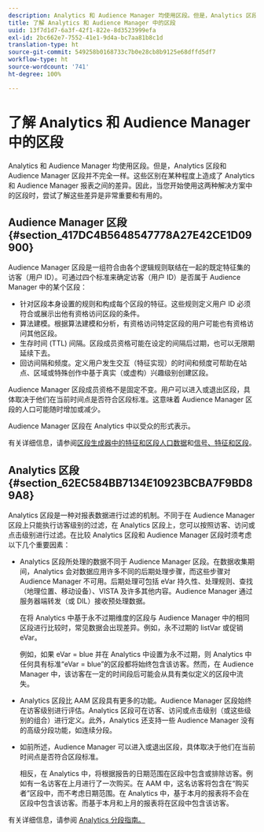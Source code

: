 ```yaml
---
description: Analytics 和 Audience Manager 均使用区段。但是，Analytics 区段和 Audience Manager 区段并不完全一样。这些区别在某种程度上造成了 Analytics 和 Audience Manager 报表之间的差异。因此，当您开始使用这两种解决方案中的区段时，尝试了解这些差异是非常重要和有用的。
title: 了解 Analytics 和 Audience Manager 中的区段
uuid: 13f7d1d7-6a3f-42f1-822e-8d3523999efa
exl-id: 2bc662e7-7552-41e1-9d4a-bc7aa81b8c1d
translation-type: ht
source-git-commit: 549258b0168733c7b0e28cb8b9125e68dffd5df7
workflow-type: ht
source-wordcount: '741'
ht-degree: 100%

---
```


# 了解 Analytics 和 Audience Manager 中的区段

Analytics 和 Audience Manager 均使用区段。但是，Analytics 区段和 Audience Manager 区段并不完全一样。这些区别在某种程度上造成了 Analytics 和 Audience Manager 报表之间的差异。因此，当您开始使用这两种解决方案中的区段时，尝试了解这些差异是非常重要和有用的。

## Audience Manager 区段 {#section_417DC4B5648547778A27E42CE1D09900}

Audience Manager 区段是一组符合由各个逻辑规则联结在一起的既定特征集的访客（用户 ID）。可通过四个标准来确定访客（用户 ID）是否属于 Audience Manager 中的某个区段：

* 针对区段本身设置的规则和构成每个区段的特征。这些规则定义用户 ID 必须符合或展示出他有资格访问区段的条件。
* 算法建模。根据算法建模和分析，有资格访问特定区段的用户可能也有资格访问其他区段。
* 生存时间 (TTL) 间隔。区段成员资格可能在设定的间隔后过期，也可以无限期延续下去。
* 回访间隔和频度。定义用户发生交互（特征实现）的时间和频度可帮助在站点、区域或特殊创作中基于真实（或虚构）兴趣级别创建区段。

Audience Manager 区段成员资格不是固定不变。用户可以进入或退出区段，具体取决于他们在当前时间点是否符合区段标准。这意味着 Audience Manager 区段的人口可能随时增加或减少。

Audience Manager 区段在 Analytics 中以受众的形式表示。

有关详细信息，请参阅[区段生成器中的特征和区段人口数据](https://docs.adobe.com/content/help/zh-Hans/audience-manager/user-guide/features/segments/segment-builder-data.html)和[信号、特征和区段](https://docs.adobe.com/content/help/zh-Hans/audience-manager/user-guide/reference/signal-trait-segment.html)。

## Analytics 区段 {#section_62EC584BB7134E10923BCBA7F9BD89A8}

Analytics 区段是一种对报表数据进行过滤的机制。不同于在 Audience Manager 区段上只能执行访客级别的过滤，在 Analytics 区段上，您可以按照访客、访问或点击级别进行过滤。在比较 Analytics 区段和 Audience Manager 区段时须考虑以下几个重要因素：

* Analytics 区段所处理的数据不同于 Audience Manager 区段。在数据收集期间，Analytics 会对数据应用许多不同的后期处理步骤，而这些步骤对 Audience Manager 不可用。后期处理可包括 eVar 持久性、处理规则、查找（地理位置、移动设备）、VISTA 及许多其他内容。Audience Manager 通过服务器端转发（或 DIL）接收预处理数据。

   在将 Analytics 中基于永不过期维度的区段与 Audience Manager 中的相同区段进行比较时，常见数据会出现差异。例如，永不过期的 listVar 或促销 eVar。

   例如，如果 eVar = blue 并在 Analytics 中设置为永不过期，则 Analytics 中任何具有标准“eVar = blue”的区段都将始终包含该访客。然而，在 Audience Manager 中，该访客在一定的时间段后可能会从具有类似定义的区段中流失。

* Analytics 区段比 AAM 区段具有更多的功能。Audience Manager 区段始终在访客级别进行评估。Analytics 区段可在访客、访问或点击级别（或这些级别的组合）进行定义。此外，Analytics 还支持一些 Audience Manager 没有的高级分段功能，如连续分段。
* 如前所述，Audience Manager 可以进入或退出区段，具体取决于他们在当前时间点是否符合区段标准。

   相反，在 Analytics 中，将根据报告的日期范围在区段中包含或排除访客。例如有一名访客在上月进行了一次购买。在 AAM 中，这名访客将包含在“购买者”区段中，而不考虑日期范围。在 Analytics 中，基于本月的报表将不会在区段中包含该访客。而基于本月和上月的报表将在区段中包含该访客。

有关详细信息，请参阅 [Analytics 分段指南。](https://docs.adobe.com/content/help/zh-Hans/analytics/components/segmentation/seg-home.html)
